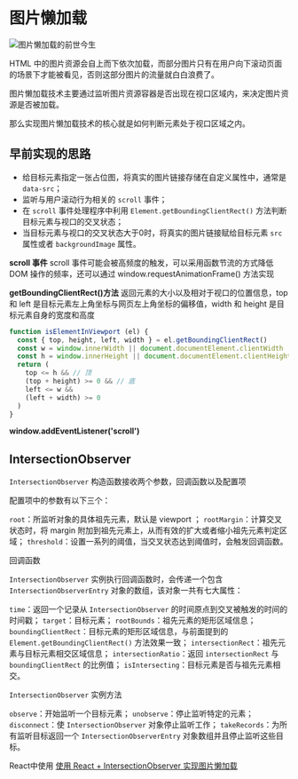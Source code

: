 # 图片懒加载

![图片懒加载的前世今生](https://juejin.cn/post/6844903801590120462)

HTML 中的图片资源会自上而下依次加载，而部分图片只有在用户向下滚动页面的场景下才能被看见，否则这部分图片的流量就白白浪费了。

图片懒加载技术主要通过监听图片资源容器是否出现在视口区域内，来决定图片资源是否被加载。

那么实现图片懒加载技术的核心就是如何判断元素处于视口区域之内。

## 早前实现的思路

- 给目标元素指定一张占位图，将真实的图片链接存储在自定义属性中，通常是 `data-src`；
- 监听与用户滚动行为相关的 `scroll` 事件；
- 在 `scroll` 事件处理程序中利用 `Element.getBoundingClientRect()` 方法判断目标元素与视口的交叉状态；
- 当目标元素与视口的交叉状态大于0时，将真实的图片链接赋给目标元素 `src` 属性或者 `backgroundImage` 属性。

**scroll 事件**
scroll 事件可能会被高频度的触发，可以采用函数节流的方式降低 DOM 操作的频率，还可以通过 window.requestAnimationFrame() 方法实现

**getBoundingClientRect()方法**
返回元素的大小以及相对于视口的位置信息，top 和 left 是目标元素左上角坐标与网页左上角坐标的偏移值，width 和 height 是目标元素自身的宽度和高度

```js
function isElementInViewport (el) {
  const { top, height, left, width } = el.getBoundingClientRect()
  const w = window.innerWidth || document.documentElement.clientWidth
  const h = window.innerHeight || document.documentElement.clientHeight
  return (
    top <= h && // 顶
    (top + height) >= 0 && // 底
    left <= w &&
    (left + width) >= 0
  )
}
```

**window.addEventListener('scroll')**

## IntersectionObserver

`IntersectionObserver` 构造函数接收两个参数，回调函数以及配置项

配置项中的参数有以下三个：

`root`：所监听对象的具体祖先元素，默认是 viewport ；
`rootMargin`：计算交叉状态时，将 margin 附加到祖先元素上，从而有效的扩大或者缩小祖先元素判定区域；
`threshold`：设置一系列的阈值，当交叉状态达到阈值时，会触发回调函数。

回调函数

`IntersectionObserver` 实例执行回调函数时，会传递一个包含 `IntersectionObserverEntry` 对象的数组，该对象一共有七大属性：

`time`：返回一个记录从 `IntersectionObserver` 的时间原点到交叉被触发的时间的时间戳；
`target`：目标元素；
`rootBounds`：祖先元素的矩形区域信息；
`boundingClientRect`：目标元素的矩形区域信息，与前面提到的 `Element.getBoundingClientRect()` 方法效果一致；
`intersectionRect`：祖先元素与目标元素相交区域信息；
`intersectionRatio`：返回 `intersectionRect` 与 `boundingClientRect` 的比例值；
`isIntersecting`：目标元素是否与祖先元素相交。

`IntersectionObserver` 实例方法

`observe`：开始监听一个目标元素；
`unobserve`：停止监听特定的元素；
`disconnect`：使 `IntersectionObserver` 对象停止监听工作；
`takeRecords`：为所有监听目标返回一个 `IntersectionObserverEntry` 对象数组并且停止监听这些目标。

React中使用
[使用 React + IntersectionObserver 实现图片懒加载](https://juejin.cn/post/6976493983472025614)